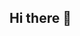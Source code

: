 ## Hi there 👋

<!--
**ReziBarabadze/ReziBarabadze** is a ✨ _special_ ✨ repository because its `README.md` (this file) appears on your GitHub profile.
![Header](./your-header-image-name.png)


Here are some ideas to get you started:

- 🔭 I’m currently working on ...
- 🌱 I’m currently learning ...
- 👯 I’m looking to collaborate on ...
- 🤔 I’m looking for help with ...
- 💬 Ask me about ...
- 📫 How to reach me: ...
- 😄 Pronouns: ...
- ⚡ Fun fact: ...
-->
